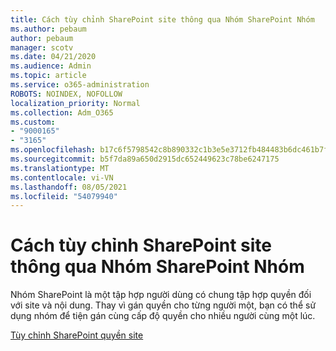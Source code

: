 ```yaml
---
title: Cách tùy chỉnh SharePoint site thông qua Nhóm SharePoint Nhóm
ms.author: pebaum
author: pebaum
manager: scotv
ms.date: 04/21/2020
ms.audience: Admin
ms.topic: article
ms.service: o365-administration
ROBOTS: NOINDEX, NOFOLLOW
localization_priority: Normal
ms.collection: Adm_O365
ms.custom:
- "9000165"
- "3165"
ms.openlocfilehash: b17c6f5798542c8b890332c1b3e5e3712fb484483b6dc461b7fa9fbcc757106d
ms.sourcegitcommit: b5f7da89a650d2915dc652449623c78be6247175
ms.translationtype: MT
ms.contentlocale: vi-VN
ms.lasthandoff: 08/05/2021
ms.locfileid: "54079940"
---
```

# <a name="how-to-customize-sharepoint-site-permissions-via-sharepoint-groups"></a>Cách tùy chỉnh SharePoint site thông qua Nhóm SharePoint Nhóm 

Nhóm SharePoint là một tập hợp người dùng có chung tập hợp quyền đối với site và nội dung. Thay vì gán quyền cho từng người một, bạn có thể sử dụng nhóm để tiện gán cùng cấp độ quyền cho nhiều người cùng một lúc.

[Tùy chỉnh SharePoint quyền site](https://docs.microsoft.com/sharepoint/customize-sharepoint-site-permissions)